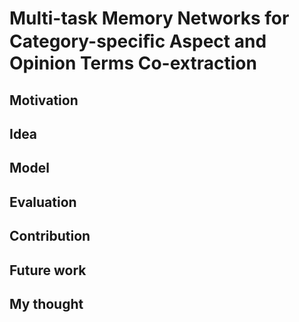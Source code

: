 # Multi-task Memory Networks for Category-speciﬁc Aspect and Opinion Terms Co-extraction

## Motivation

## Idea

## Model

## Evaluation

## Contribution

## Future work

## My thought